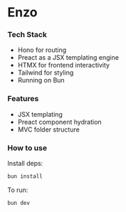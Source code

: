 # Enzo

### Tech Stack
- Hono for routing
- Preact as a JSX templating engine
- HTMX for frontend interactivity
- Tailwind for styling
- Running on Bun

### Features
- JSX templating
- Preact component hydration
- MVC folder structure


### How to use
Install deps:

```bash
bun install
```

To run:

```bash
bun dev
```